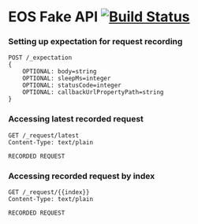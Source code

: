 # EOS Fake API [![Build Status](https://travis-ci.org/InterNations/eos-fake-api.png?branch=master)](https://travis-ci.org/InterNations/eos-fake-api)

### Setting up expectation for request recording
```
POST /_expectation
{
    OPTIONAL: body=string
    OPTIONAL: sleepMs=integer
    OPTIONAL: statusCode=integer
    OPTIONAL: callbackUrlPropertyPath=string
}
```

### Accessing latest recorded request
```
GET /_request/latest
Content-Type: text/plain

RECORDED REQUEST
```

### Accessing recorded request by index
```
GET /_request/{{index}}
Content-Type: text/plain

RECORDED REQUEST
```
